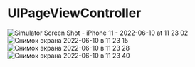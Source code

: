 # UIPageViewController
![Simulator Screen Shot - iPhone 11 - 2022-06-10 at 11 23 02](https://user-images.githubusercontent.com/93772160/173139184-dd540a75-4f76-4644-b236-28835addb818.png)
![Снимок экрана 2022-06-10 в 11 23 15](https://user-images.githubusercontent.com/93772160/173139212-55844d6b-3452-410a-9732-1b631dbdee8b.png)
![Снимок экрана 2022-06-10 в 11 23 28](https://user-images.githubusercontent.com/93772160/173139233-419364bd-333e-402a-b2e3-f78bb3aa08d6.png)
![Снимок экрана 2022-06-10 в 11 23 40](https://user-images.githubusercontent.com/93772160/173139243-53425c7e-da6c-4d02-8034-592ec8f4959b.png)
